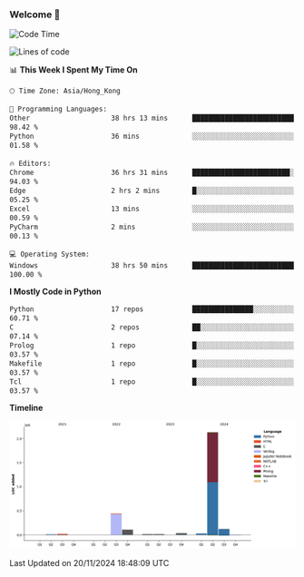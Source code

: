 ### Welcome 👋

<!--START_SECTION:waka-->
![Code Time](http://img.shields.io/badge/Code%20Time-997%20hrs%2043%20mins-blue)

![Lines of code](https://img.shields.io/badge/From%20Hello%20World%20I%27ve%20Written-2.9%20million%20lines%20of%20code-blue)

📊 **This Week I Spent My Time On** 

```text
🕑︎ Time Zone: Asia/Hong_Kong

💬 Programming Languages: 
Other                    38 hrs 13 mins      █████████████████████████   98.42 % 
Python                   36 mins             ░░░░░░░░░░░░░░░░░░░░░░░░░   01.58 % 

🔥 Editors: 
Chrome                   36 hrs 31 mins      ████████████████████████░   94.03 % 
Edge                     2 hrs 2 mins        █░░░░░░░░░░░░░░░░░░░░░░░░   05.25 % 
Excel                    13 mins             ░░░░░░░░░░░░░░░░░░░░░░░░░   00.59 % 
PyCharm                  2 mins              ░░░░░░░░░░░░░░░░░░░░░░░░░   00.13 % 

💻 Operating System: 
Windows                  38 hrs 50 mins      █████████████████████████   100.00 % 
```

**I Mostly Code in Python** 

```text
Python                   17 repos            ███████████████░░░░░░░░░░   60.71 % 
C                        2 repos             ██░░░░░░░░░░░░░░░░░░░░░░░   07.14 % 
Prolog                   1 repo              █░░░░░░░░░░░░░░░░░░░░░░░░   03.57 % 
Makefile                 1 repo              █░░░░░░░░░░░░░░░░░░░░░░░░   03.57 % 
Tcl                      1 repo              █░░░░░░░░░░░░░░░░░░░░░░░░   03.57 % 
```



**Timeline**

![Lines of Code chart](https://raw.githubusercontent.com/xhj2501/xhj2501/main/assets/bar_graph.png)


 Last Updated on 20/11/2024 18:48:09 UTC
<!--END_SECTION:waka-->


